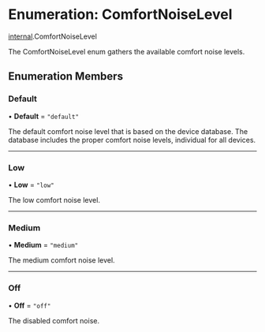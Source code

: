 # Enumeration: ComfortNoiseLevel

[internal](../modules/internal.md).ComfortNoiseLevel

The ComfortNoiseLevel enum gathers the available comfort noise levels.

## Enumeration Members

### Default

• **Default** = ``"default"``

The default comfort noise level that is based on the device database. The database includes the proper comfort noise levels, individual for all devices.

___

### Low

• **Low** = ``"low"``

The low comfort noise level.

___

### Medium

• **Medium** = ``"medium"``

The medium comfort noise level.

___

### Off

• **Off** = ``"off"``

The disabled comfort noise.
